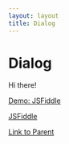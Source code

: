 ```yaml
---
layout: layout
title: Dialog
---
```


# Dialog

Hi there!

[Demo: JSFiddle](/examples/dialog)

[JSFiddle](https://jsfiddle.net/gh/get/library/pure/backflip/adg/tree/master/examples/dialog)

[Link to Parent](../)
